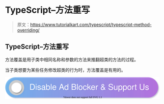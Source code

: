 # TypeScript–方法重写

> 原文：<https://www.tutorialkart.com/typescript/typescript-method-overriding/>

## TypeScript–方法重写

方法覆盖是用子类中相同名称和参数的方法来推翻超类的方法的过程。

当子类想要为某些任务修改超类的行为时，方法覆盖是有用的。

[![](img/925da31b32d6bc3827932f6c8afb11bb.png)](https://www.tutorialkart.com/)